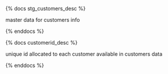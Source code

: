 {% docs stg_customers_desc %}

master data for customers info

{% enddocs %}

{% docs customerid_desc %}

unique id allocated to each customer available in customers data

{% enddocs %}



